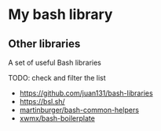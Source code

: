 # My bash library

## Other libraries

A set of useful Bash libraries

TODO: check and filter the list

- https://github.com/juan131/bash-libraries
- https://bsl.sh/
- [martinburger/bash-common-helpers](https://github.com/martinburger/bash-common-helpers)
- [xwmx/bash-boilerplate](https://github.com/xwmx/bash-boilerplate)
